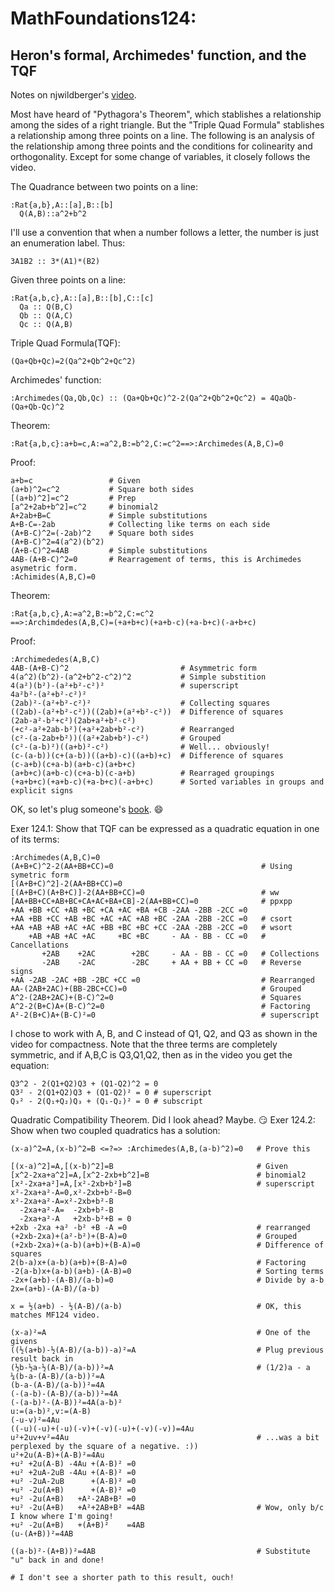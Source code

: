 # MathFoundations124:
## Heron's formal, Archimedes' function, and the TQF

Notes on njwildberger's [video](https://www.youtube.com/watch?v=iMWEiPuFhBQ).

Most have heard of "Pythagora's Theorem", which stablishes a relationship among the sides of a right triangle.
But the "Triple Quad Formula" stablishes a relationship among three points on a line.
The following is an analysis of the relationship among three points and the conditions for colinearity and orthogonality.
Except for some change of variables, it closely follows the video.

The Quadrance between two points on a line:
```
:Rat{a,b},A::[a],B::[b]
  Q(A,B)::a^2+b^2
```

I'll use a convention that when a number follows a letter,
the number is just an enumeration label.
Thus:
```
3A1B2 :: 3*(A1)*(B2)
```

Given three points on a line:
```
:Rat{a,b,c},A::[a],B::[b],C::[c]
  Qa :: Q(B,C)
  Qb :: Q(A,C)
  Qc :: Q(A,B)
```

Triple Quad Formula(TQF):
```
(Qa+Qb+Qc)=2(Qa^2+Qb^2+Qc^2)
```

Archimedes' function:
```
:Archimedes(Qa,Qb,Qc) :: (Qa+Qb+Qc)^2-2(Qa^2+Qb^2+Qc^2) = 4QaQb-(Qa+Qb-Qc)^2
```

Theorem:
```
:Rat{a,b,c}:a+b=c,A:=a^2,B:=b^2,C:=c^2==>:Archimedes(A,B,C)=0
```
Proof:
```
a+b=c                 # Given
(a+b)^2=c^2           # Square both sides
[(a+b)^2]=c^2         # Prep
[a^2+2ab+b^2]=c^2     # binomial2
A+2ab+B=C             # Simple substitutions
A+B-C=-2ab            # Collecting like terms on each side
(A+B-C)^2=(-2ab)^2    # Square both sides
(A+B-C)^2=4(a^2)(b^2)
(A+B-C)^2=4AB         # Simple substitutions
4AB-(A+B-C)^2=0       # Rearragement of terms, this is Archimedes asymetric form.
:Achimides(A,B,C)=0
```

Theorem:
```
:Rat{a,b,c},A:=a^2,B:=b^2,C:=c^2
==>:Archimdedes(A,B,C)=(+a+b+c)(+a+b-c)(+a-b+c)(-a+b+c)
```
Proof:
```
:Archimededes(A,B,C)
4AB-(A+B-C)^2                         # Asymmetric form
4(a^2)(b^2)-(a^2+b^2-c^2)^2           # Simple substition
4(a²)(b²)-(a²+b²-c²)²                 # superscript
4a²b²-(a²+b²-c²)²
(2ab)²-(a²+b²-c²)²                    # Collecting squares
((2ab)-(a²+b²-c²))((2ab)+(a²+b²-c²))  # Difference of squares
(2ab-a²-b²+c²)(2ab+a²+b²-c²)
(+c²-a²+2ab-b²)(+a²+2ab+b²-c²)        # Rearranged
(c²-(a-2ab+b²))((a²+2ab+b²)-c²)       # Grouped
(c²-(a-b)²)((a+b)²-c²)                # Well... obviously!
(c-(a-b))(c+(a-b))((a+b)-c)((a+b)+c)  # Difference of squares
(c-a+b)(c+a-b)(a+b-c)(a+b+c)
(a+b+c)(a+b-c)(c+a-b)(c-a+b)          # Rearraged groupings
(+a+b+c)(+a+b-c)(+a-b+c)(-a+b+c)      # Sorted variables in groups and explicit signs
```

OK, so let's plug someone's [book](http://www.amazon.com/Divine-Proportions-Rational-Trigonometry-Universal/dp/097574920X).
:smile:

Exer 124.1: Show that TQF can be expressed as a quadratic equation in one of its terms:
```
:Archimedes(A,B,C)=0
(A+B+C)^2-2(AA+BB+CC)=0                                 # Using symetric form
[(A+B+C)^2]-2(AA+BB+CC)=0
[(A+B+C)(A+B+C)]-2(AA+BB+CC)=0                          # ww
[AA+BB+CC+AB+BC+CA+AC+BA+CB]-2(AA+BB+CC)=0              # ppxpp
+AA +BB +CC +AB +BC +CA +AC +BA +CB -2AA -2BB -2CC =0
+AA +BB +CC +AB +BC +AC +AC +AB +BC -2AA -2BB -2CC =0   # csort
+AA +AB +AB +AC +AC +BB +BC +BC +CC -2AA -2BB -2CC =0   # wsort
    +AB +AB +AC +AC     +BC +BC     - AA - BB - CC =0   # Cancellations
       +2AB    +2AC        +2BC     - AA - BB - CC =0   # Collections
       -2AB    -2AC        -2BC     + AA + BB + CC =0   # Reverse signs
+AA -2AB -2AC +BB -2BC +CC =0                           # Rearranged
AA-(2AB+2AC)+(BB-2BC+CC)=0                              # Grouped
A^2-(2AB+2AC)+(B-C)^2=0                                 # Squares
A^2-2(B+C)A+(B-C)^2=0                                   # Factoring
A²-2(B+C)A+(B-C)²=0                                     # superscript
```
I chose to work with A, B, and C instead of Q1, Q2, and Q3 as shown in the video for compactness.
Note that the three terms are completely symmetric, and
if A,B,C is Q3,Q1,Q2, then as in the video you get the equation:
```
Q3^2 - 2(Q1+Q2)Q3 + (Q1-Q2)^2 = 0
Q3² - 2(Q1+Q2)Q3 + (Q1-Q2)² = 0 # superscript
Q₃² - 2(Q₁+Q₂)Q₃ + (Q₁-Q₂)² = 0 # subscript
```

Quadratic Compatibility Theorem.
Did I look ahead?  Maybe.  :smirk:
Exer 124.2:  Show when two coupled quadratics has a solution:
```
(x-a)^2=A,(x-b)^2=B <=?=> :Archimedes(A,B,(a-b)^2)=0   # Prove this

[(x-a)^2]=A,[(x-b)^2]=B                                # Given
[x^2-2xa+a^2]=A,[x^2-2xb+b^2]=B                        # binomial2
[x²-2xa+a²]=A,[x²-2xb+b²]=B                            # superscript
x²-2xa+a²-A=0,x²-2xb+b²-B=0
x²-2xa+a²-A=x²-2xb+b²-B
  -2xa+a²-A=  -2xb+b²-B
  -2xa+a²-A   +2xb-b²+B = 0
+2xb -2xa +a² -b² +B -A =0                             # rearranged
(+2xb-2xa)+(a²-b²)+(B-A)=0                             # Grouped
(+2xb-2xa)+(a-b)(a+b)+(B-A)=0                          # Difference of squares
2(b-a)x+(a-b)(a+b)+(B-A)=0                             # Factoring
-2(a-b)x+(a-b)(a+b)-(A-B)=0                            # Sorting terms
-2x+(a+b)-(A-B)/(a-b)=0                                # Divide by a-b
2x=(a+b)-(A-B)/(a-b)

x = ½(a+b) - ½(A-B)/(a-b)                              # OK, this matches MF124 video.

(x-a)²=A                                               # One of the givens
((½(a+b)-½(A-B)/(a-b))-a)²=A                           # Plug previous result back in
(½b-½a-½(A-B)/(a-b))²=A                                # (1/2)a - a
¼(b-a-(A-B)/(a-b))²=A
(b-a-(A-B)/(a-b))²=4A
(-(a-b)-(A-B)/(a-b))²=4A
(-(a-b)²-(A-B))²=4A(a-b)²
u:=(a-b)²,v:=(A-B)
(-u-v)²=4Au
((-u)(-u)+(-u)(-v)+(-v)(-u)+(-v)(-v))=4Au
u²+2uv+v²=4Au                                          # ...was a bit perplexed by the square of a negative. :))
u²+2u(A-B)+(A-B)²=4Au
+u² +2u(A-B) -4Au +(A-B)² =0
+u² +2uA-2uB -4Au +(A-B)² =0
+u² -2uA-2uB      +(A-B)² =0
+u² -2u(A+B)      +(A-B)² =0
+u² -2u(A+B)   +A²-2AB+B² =0
+u² -2u(A+B)   +A²+2AB+B² =4AB                         # Wow, only b/c I know where I'm going!
+u² -2u(A+B)   +(A+B)²    =4AB
(u-(A+B))²=4AB

((a-b)²-(A+B))²=4AB                                    # Substitute "u" back in and done!

# I don't see a shorter path to this result, ouch!
```
